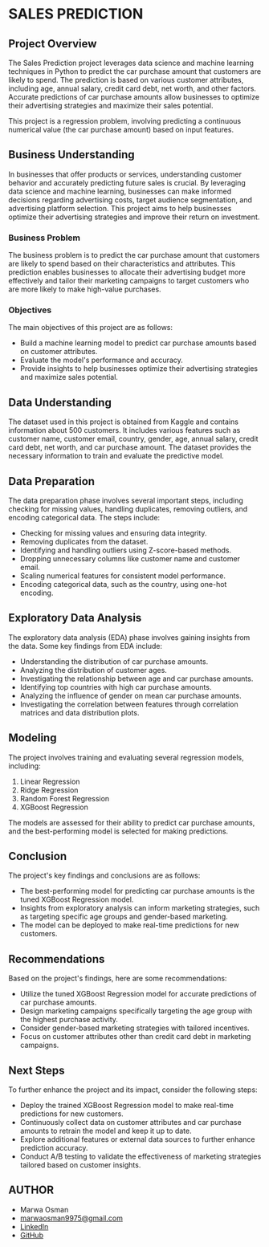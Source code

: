 # **SALES PREDICTION**

## **Project Overview**

The Sales Prediction project leverages data science and machine learning techniques in Python to predict the car purchase amount that customers are likely to spend. The prediction is based on various customer attributes, including age, annual salary, credit card debt, net worth, and other factors. Accurate predictions of car purchase amounts allow businesses to optimize their advertising strategies and maximize their sales potential.

This project is a regression problem, involving predicting a continuous numerical value (the car purchase amount) based on input features.

## **Business Understanding**

In businesses that offer products or services, understanding customer behavior and accurately predicting future sales is crucial. By leveraging data science and machine learning, businesses can make informed decisions regarding advertising costs, target audience segmentation, and advertising platform selection. This project aims to help businesses optimize their advertising strategies and improve their return on investment.

### **Business Problem**

The business problem is to predict the car purchase amount that customers are likely to spend based on their characteristics and attributes. This prediction enables businesses to allocate their advertising budget more effectively and tailor their marketing campaigns to target customers who are more likely to make high-value purchases.

### **Objectives**

The main objectives of this project are as follows:

- Build a machine learning model to predict car purchase amounts based on customer attributes.
- Evaluate the model's performance and accuracy.
- Provide insights to help businesses optimize their advertising strategies and maximize sales potential.

## **Data Understanding**

The dataset used in this project is obtained from Kaggle and contains information about 500 customers. It includes various features such as customer name, customer email, country, gender, age, annual salary, credit card debt, net worth, and car purchase amount. The dataset provides the necessary information to train and evaluate the predictive model.

## **Data Preparation**

The data preparation phase involves several important steps, including checking for missing values, handling duplicates, removing outliers, and encoding categorical data. The steps include:

- Checking for missing values and ensuring data integrity.
- Removing duplicates from the dataset.
- Identifying and handling outliers using Z-score-based methods.
- Dropping unnecessary columns like customer name and customer email.
- Scaling numerical features for consistent model performance.
- Encoding categorical data, such as the country, using one-hot encoding.

## **Exploratory Data Analysis**

The exploratory data analysis (EDA) phase involves gaining insights from the data. Some key findings from EDA include:

- Understanding the distribution of car purchase amounts.
- Analyzing the distribution of customer ages.
- Investigating the relationship between age and car purchase amounts.
- Identifying top countries with high car purchase amounts.
- Analyzing the influence of gender on mean car purchase amounts.
- Investigating the correlation between features through correlation matrices and data distribution plots.

## **Modeling**

The project involves training and evaluating several regression models, including:

1. Linear Regression
2. Ridge Regression
3. Random Forest Regression
4. XGBoost Regression

The models are assessed for their ability to predict car purchase amounts, and the best-performing model is selected for making predictions.

## **Conclusion**

The project's key findings and conclusions are as follows:

- The best-performing model for predicting car purchase amounts is the tuned XGBoost Regression model.
- Insights from exploratory analysis can inform marketing strategies, such as targeting specific age groups and gender-based marketing.
- The model can be deployed to make real-time predictions for new customers.

## **Recommendations**

Based on the project's findings, here are some recommendations:

- Utilize the tuned XGBoost Regression model for accurate predictions of car purchase amounts.
- Design marketing campaigns specifically targeting the age group with the highest purchase activity.
- Consider gender-based marketing strategies with tailored incentives.
- Focus on customer attributes other than credit card debt in marketing campaigns.

## **Next Steps**

To further enhance the project and its impact, consider the following steps:

- Deploy the trained XGBoost Regression model to make real-time predictions for new customers.
- Continuously collect data on customer attributes and car purchase amounts to retrain the model and keep it up to date.
- Explore additional features or external data sources to further enhance prediction accuracy.
- Conduct A/B testing to validate the effectiveness of marketing strategies tailored based on customer insights.

## **AUTHOR**
- Marwa Osman
- marwaosman9975@gmail.com
- [LinkedIn](https://www.linkedin.com/in/marwa-osman-00190b222/)
- [GitHub](https://github.com/marwa9975)

